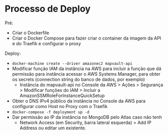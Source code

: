 # Processo de Deploy

Pré:
* Criar o Dockerfile
* Criar o Docker Compose para fazer criar o container da imagem da API e do Traefik e configurar o proxy

Deploy:
* `docker-machine create --driver amazonec2 mapvault-api`
* Modificar função IAM da instância na AWS para incluir a função que dá permissão para instância acessar o AWS Systems Manager, para obter os secrets (connection string do banco de dados, por exemplo)
  * Instância do mapvault-api no Console da AWS > Ações > Segurança > Modificar funções do IAM > Incluir a AmazonSSMRoleForInstanceQuickSetup
* Obter o DNS IPv4 público da instância no Console da AWS para configurar como Host no Proxy com o Traefik
* `docker-compose -f deployment up -d`
* Dar permissão ao IP da instância no MongoDB pelo Atlas caso não tenh
  * Network Access (em Security, barra lateral esquerda) > Add IP Address ou editar um existente.
